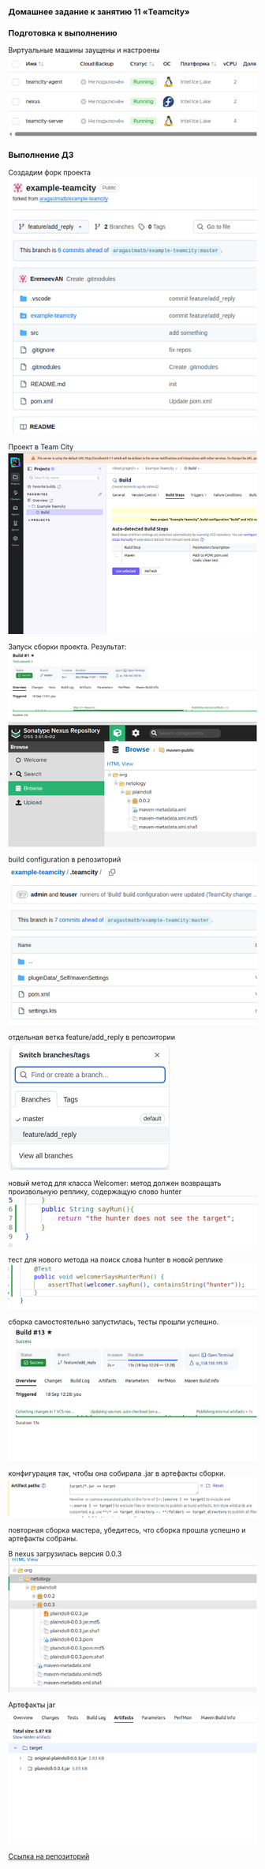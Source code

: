 ### Домашнее задание к занятию 11 «Teamcity»
### Подготовка к выполнению
Виртуальные машины заущены и настроены
![image](https://github.com/EremeevAN/teamcity/blob/main/images/1.png)

### Выполнение ДЗ
Создадим форк проекта
![image](https://github.com/EremeevAN/teamcity/blob/main/images/2.png)

Проект в Team City
![image](https://github.com/EremeevAN/teamcity/blob/main/images/3.png)

Запуск сборки проекта. Результат:
![image](https://github.com/EremeevAN/teamcity/blob/main/images/4.png)
![image](https://github.com/EremeevAN/teamcity/blob/main/images/5.png)

build configuration в репозиторий
![image](https://github.com/EremeevAN/teamcity/blob/main/images/6.png)

отдельная ветка feature/add_reply в репозитории
![image](https://github.com/EremeevAN/teamcity/blob/main/images/7.png)

новый метод для класса Welcomer: метод должен возвращать произвольную реплику, содержащую слово hunter
![image](https://github.com/EremeevAN/teamcity/blob/main/images/8.png)

тест для нового метода на поиск слова hunter в новой реплике
![image](https://github.com/EremeevAN/teamcity/blob/main/images/9.png)

сборка самостоятельно запустилась, тесты прошли успешно.
![image](https://github.com/EremeevAN/teamcity/blob/main/images/10.png)

конфигурация так, чтобы она собирала .jar в артефакты сборки.
![image](https://github.com/EremeevAN/teamcity/blob/main/images/11.png)

повторная сборка мастера, убедитесь, что сборка прошла успешно и артефакты собраны.

В nexus загрузилась версия 0.0.3
![image](https://github.com/EremeevAN/teamcity/blob/main/images/12.png)

Артефакты jar
![image](https://github.com/EremeevAN/teamcity/blob/main/images/13.png)

[Ссылка на репозиторий](https://github.com/EremeevAN/example-teamcity)
